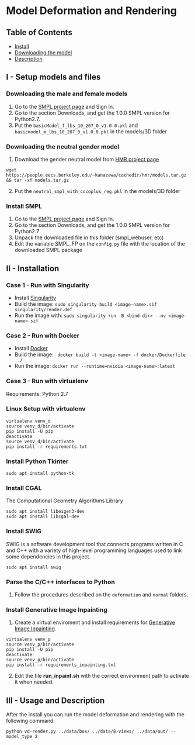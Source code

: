 # Model Deformation and Rendering

## Table of Contents
  * [Install](#installation)
  * [Downloading the model](#downloading-the-model)
  * [Description](#description)

## I - Setup models and files

### Downloading the male and female models

1. Go to the [SMPL project page](http://smpl.is.tue.mpg.de) and Sign In.
2. Go to the section Downloads, and get the 1.0.0 SMPL version for Python2.7.
3. Put the ```basicModel_f_lbs_10_207_0_v1.0.0.pkl``` and ```basicmodel_m_lbs_10_207_0_v1.0.0.pkl``` in the models/3D folder

### Downloading the neutral gender model

1. Download the gender neutral model from [HMR project page](http://https://github.com/akanazawa/hmr)
```
wget https://people.eecs.berkeley.edu/~kanazawa/cachedir/hmr/models.tar.gz && tar -xf models.tar.gz
```
2. Put the ```neutral_smpl_with_cocoplus_reg.pkl``` in the models/3D folder

### Install SMPL
1. Go to the [SMPL project page](http://smpl.is.tue.mpg.de) and Sign In.
2. Go to the section Downloads, and get the 1.0.0 SMPL version for Python2.7
3. Unpack the downloaded file in this folder (smpl_webuser, etc)
4. Edit the variable SMPL_FP on the ```config.py``` file with the location of the downloaded SMPL package

## II - Installation

### Case 1 - Run with Singularity

- Install [Singularity](https://sylabs.io/guides/3.5/user-guide/quick_start.html#quick-installation-steps)
- Build the image: ``` sudo singularity build <image-name>.sif singularity/render.def ```
- Run the image with: ``` sudo singularity run -B <bind-dir> --nv <image-name>.sif ```

### Case 2 - Run with Docker

- Install [Docker](https://docs.docker.com/engine/install/)
- Build the image: ``` docker build -t <image-name> -f docker/Dockerfile ../```
- Run the image: ``` docker run --runtime=nvidia <image-name>:latest ```

### Case 3 - Run with virtualenv

Requirements: Python 2.7

### Linux Setup with virtualenv
```
virtualenv venv_d
source venv_d/bin/activate
pip install -U pip
deactivate
source venv_d/bin/activate
pip install -r requirements.txt
```

### Install Python Tkinter
```
sudo apt install python-tk
```

### Install CGAL

The Computational Geometry Algorithms Library
```
sudo apt install libeigen3-dev
sudo apt install libcgal-dev
```

### Install SWIG

SWIG is a software development tool that connects programs written in C and C++ with a variety of high-level programming languages used to link some dependencies in this project.
```
sudo apt install swig
```

### Parse the C/C++ interfaces to Python

1. Follow the procedures described on the ```deformation``` and ```normal``` folders.

###  Install Generative Image Inpainting
1. Create a virtual enviroment and install requirements for [Generative Image Inpainting](https://github.com/JiahuiYu/generative_inpainting).
```
virtualenv venv_p
source venv_p/bin/activate
pip install -U pip
deactivate
source venv_p/bin/activate
pip install -r requirements_inpainting.txt
```
2. Edit the file **run_inpaint.sh** with the correct environment path to activate it when needed.


## III - Usage and Description

After the install you can run the model deformation and rendering with the following command:
```
python vd-render.py ../data/box/ ../data/8-views/ ../data/out/ --model_type 2
```

